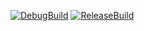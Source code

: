 [![DebugBuild](https://github.com/Okuda-Haruto/GameEngine/actions/workflows/DebugBuild.yml/badge.svg?branch=master)](https://github.com/Okuda-Haruto/GameEngine/actions/workflows/DebugBuild.yml)
[![ReleaseBuild](https://github.com/Okuda-Haruto/GameEngine/actions/workflows/ReleaseBuild.yml/badge.svg?branch=master)](https://github.com/Okuda-Haruto/GameEngine/actions/workflows/ReleaseBuild.yml)
